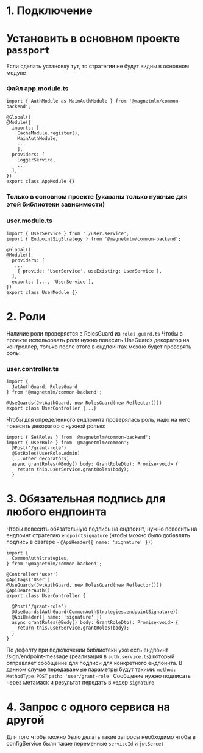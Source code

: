 # 1. Подключение

# Установить в основном проекте `passport`

Если сделать установку тут, то стратегии не будут видны в основном модуле

### Файл app.module.ts

```import { CacheModule, Global, Module } from '@nestjs/common';
import { AuthModule as MainAuthModule } from '@magnetmlm/common-backend';

@Global()
@Module({
  imports: [
    CacheModule.register(),
    MainAuthModule,
    ...
    ],
  providers: [
    LoggerService,
    ...
  ],
})
export class AppModule {}
```

### Только в основном проекте (указаны только нужные для этой библиотеки зависимости)

### user.module.ts

```import { Global, Module } from '@nestjs/common';
import { UserService } from './user.service';
import { EndpointSigStrategy } from '@magnetmlm/common-backend';

@Global()
@Module({
  providers: [
   ...
    { provide: 'UserService', useExisting: UserService },
  ],
  exports: [..., 'UserService'],
})
export class UserModule {}
```

# 2. Роли

Наличие роли проверяется в RolesGuard из `roles.guard.ts`
Чтобы в проекте использовать роли нужно повесить UseGuards декоратор на контроллер, только после этого в ендпоинтах можно будет проверять роль:

### user.controller.ts

```import { Reflector } from '@nestjs/core';
import {
  JwtAuthGuard, RolesGuard
} from '@magnetmlm/common-backend';

@UseGuards(JwtAuthGuard, new RolesGuard(new Reflector()))
export class UserController {...}
```

Чтобы для определенного ендпоинта проверялась роль, надо на него повесить декоратор с нужной ролью:

```
import { SetRoles } from '@magnetmlm/common-backend';
import { UserRole } from '@magnetmlm/common';
  @Post('/grant-role')
  @SetRoles(UserRole.Admin)
  [...other decorators]
  async grantRoles(@Body() body: GrantRoleDto): Promise<void> {
    return this.userService.grantRoles(body);
  }
```

# 3. Обязательная подпись для любого ендпоинта

Чтобы повесить обязательную подпись на ендпоинт, нужно повесить на ендпоинт стратегию `endpointSignature`
(чтобы можно было добавлять подпись в свагере - `@ApiHeader({ name: 'signature' }))`

```
import {
  CommonAuthStrategies,
} from '@magnetmlm/common-backend';

@Controller('user')
@ApiTags('User')
@UseGuards(JwtAuthGuard, new RolesGuard(new Reflector()))
@ApiBearerAuth()
export class UserController {

  @Post('/grant-role')
  @UseGuards(AuthGuard(CommonAuthStrategies.endpointSignature))
  @ApiHeader({ name: 'signature' })
  async grantRoles(@Body() body: GrantRoleDto): Promise<void> {
    return this.userService.grantRoles(body);
  }
}
```

По дефолту при подключении библиотеки уже есть ендпоинт /sign/endpoint-message (реализация в `auth.service.ts`) который отправляет сообщение для подписи для конкретного ендпоинта.
В данном случае передаваемые параметры будут такими:
`method: MethodType.POST`
`path: 'user/grant-role'`
Сообщение нужно подписать через метамаск и результат передать в хедер `signature`

# 4. Запрос с одного сервиса на другой

Для того чтобы можно было делать такие запросы необходимо чтобы в configService были такие переменные `serviceId` и `jwtSercet`
